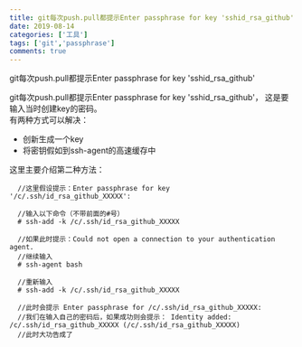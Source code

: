 ```yaml
---
title: git每次push.pull都提示Enter passphrase for key 'sshid_rsa_github'.md
date: 2019-08-14
categories: ['工具']
tags: ['git','passphrase']
comments: true
---
```


git每次push.pull都提示Enter passphrase for key 'sshid_rsa_github'

<!--more-->

git每次push.pull都提示Enter passphrase for key 'sshid_rsa_github'， 这是要输入当时创建key的密码。  
有两种方式可以解决：  
 * 创新生成一个key  
 * 将密钥假如到ssh-agent的高速缓存中

这里主要介绍第二种方法：

  ```
    //这里假设提示：Enter passphrase for key '/c/.ssh/id_rsa_github_XXXXX':

    //输入以下命令（不带前面的#号）
    # ssh-add -k /c/.ssh/id_rsa_github_XXXXX

    //如果此时提示：Could not open a connection to your authentication agent.
    //继续输入
    # ssh-agent bash

    //重新输入
    # ssh-add -k /c/.ssh/id_rsa_github_XXXXX

    //此时会提示 Enter passphrase for /c/.ssh/id_rsa_github_XXXXX:
    //我们在输入自己的密码后，如果成功则会提示： Identity added: /c/.ssh/id_rsa_github_XXXXX (/c/.ssh/id_rsa_github_XXXXX)
    //此时大功告成了

  ```
